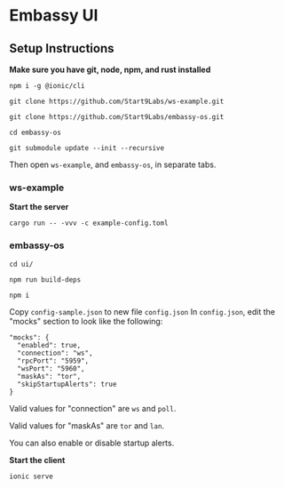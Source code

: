 # Embassy UI

## Setup Instructions

**Make sure you have git, node, npm, and rust installed**

`npm i -g @ionic/cli`

`git clone https://github.com/Start9Labs/ws-example.git`

`git clone https://github.com/Start9Labs/embassy-os.git`

`cd embassy-os`

`git submodule update --init --recursive`

Then open  `ws-example`, and `embassy-os`, in separate tabs.

### ws-example

**Start the server**

`cargo run -- -vvv -c example-config.toml`

### embassy-os

`cd ui/`

`npm run build-deps`

`npm i`

Copy `config-sample.json` to new file `config.json`
In `config.json`, edit the "mocks" section to look like the following:

```
"mocks": {
  "enabled": true,
  "connection": "ws",
  "rpcPort": "5959",
  "wsPort": "5960",
  "maskAs": "tor",
  "skipStartupAlerts": true
}
```
Valid values for "connection" are `ws` and `poll`.

Valid values for "maskAs" are `tor` and `lan`.

You can also enable or disable startup alerts.

**Start the client**

`ionic serve`
